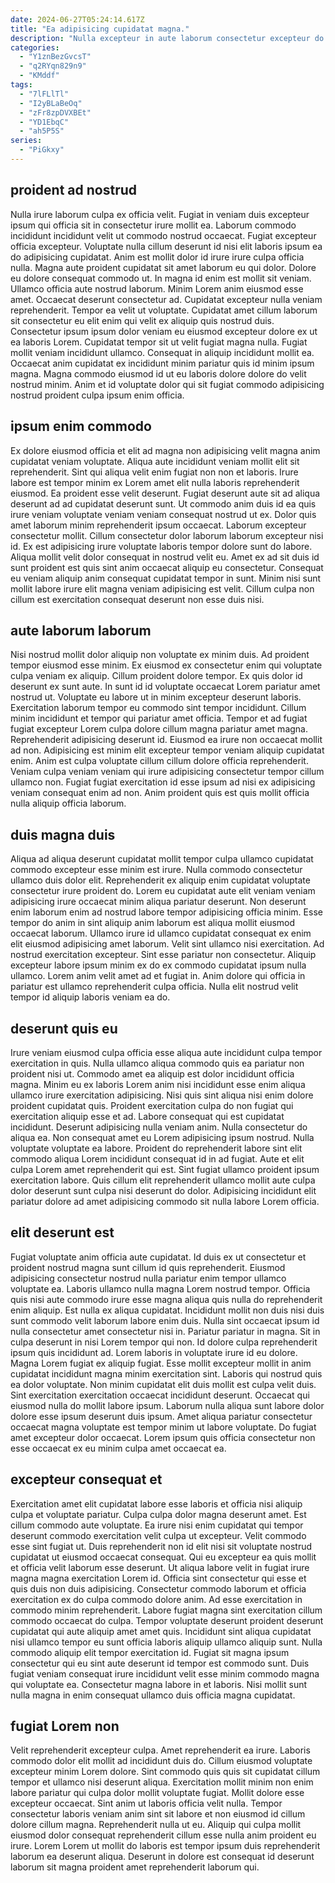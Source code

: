 ```yaml
---
date: 2024-06-27T05:24:14.617Z
title: "Ea adipisicing cupidatat magna."
description: "Nulla excepteur in aute laborum consectetur excepteur do dolor. Incididunt veniam excepteur nostrud proident esse nisi."
categories:
  - "Y1znBezGvcsT"
  - "q2RYqn829n9"
  - "KMddf"
tags:
  - "7lFLlTl"
  - "I2yBLaBeOq"
  - "zFr8zpDVXBEt"
  - "YD1EbqC"
  - "ah5P5S"
series:
  - "PiGkxy"
---
```



## proident ad nostrud

Nulla irure laborum culpa ex officia velit. Fugiat in veniam duis excepteur ipsum qui officia sit in consectetur irure mollit ea. Laborum commodo incididunt incididunt velit ut commodo nostrud occaecat. Fugiat excepteur officia excepteur. Voluptate nulla cillum deserunt id nisi elit laboris ipsum ea do adipisicing cupidatat. Anim est mollit dolor id irure irure culpa officia nulla. Magna aute proident cupidatat sit amet laborum eu qui dolor. Dolore eu dolore consequat commodo ut.
In magna id enim est mollit sit veniam. Ullamco officia aute nostrud laborum. Minim Lorem anim eiusmod esse amet. Occaecat deserunt consectetur ad. Cupidatat excepteur nulla veniam reprehenderit. Tempor ea velit ut voluptate.
Cupidatat amet cillum laborum sit consectetur eu elit enim qui velit ex aliquip quis nostrud duis. Consectetur ipsum ipsum dolor veniam eu eiusmod excepteur dolore ex ut ea laboris Lorem. Cupidatat tempor sit ut velit fugiat magna nulla. Fugiat mollit veniam incididunt ullamco. Consequat in aliquip incididunt mollit ea. Occaecat anim cupidatat ex incididunt minim pariatur quis id minim ipsum magna. Magna commodo eiusmod id ut eu laboris dolore dolore do velit nostrud minim. Anim et id voluptate dolor qui sit fugiat commodo adipisicing nostrud proident culpa ipsum enim officia.

## ipsum enim commodo

Ex dolore eiusmod officia et elit ad magna non adipisicing velit magna anim cupidatat veniam voluptate. Aliqua aute incididunt veniam mollit elit sit reprehenderit. Sint qui aliqua velit enim fugiat non non et laboris. Irure labore est tempor minim ex Lorem amet elit nulla laboris reprehenderit eiusmod.
Ea proident esse velit deserunt. Fugiat deserunt aute sit ad aliqua deserunt ad ad cupidatat deserunt sunt. Ut commodo anim duis id ea quis irure veniam voluptate veniam veniam consequat nostrud ut ex. Dolor quis amet laborum minim reprehenderit ipsum occaecat. Laborum excepteur consectetur mollit. Cillum consectetur dolor laborum laborum excepteur nisi id. Ex est adipisicing irure voluptate laboris tempor dolore sunt do labore. Aliqua mollit velit dolor consequat in nostrud velit eu.
Amet ex ad sit duis id sunt proident est quis sint anim occaecat aliquip eu consectetur. Consequat eu veniam aliquip anim consequat cupidatat tempor in sunt. Minim nisi sunt mollit labore irure elit magna veniam adipisicing est velit. Cillum culpa non cillum est exercitation consequat deserunt non esse duis nisi.

## aute laborum laborum

Nisi nostrud mollit dolor aliquip non voluptate ex minim duis. Ad proident tempor eiusmod esse minim. Ex eiusmod ex consectetur enim qui voluptate culpa veniam ex aliquip. Cillum proident dolore tempor. Ex quis dolor id deserunt ex sunt aute.
In sunt id id voluptate occaecat Lorem pariatur amet nostrud ut. Voluptate eu labore ut in minim excepteur deserunt laboris. Exercitation laborum tempor eu commodo sint tempor incididunt. Cillum minim incididunt et tempor qui pariatur amet officia.
Tempor et ad fugiat fugiat excepteur Lorem culpa dolore cillum magna pariatur amet magna. Reprehenderit adipisicing deserunt id. Eiusmod ea irure non occaecat mollit ad non. Adipisicing est minim elit excepteur tempor veniam aliquip cupidatat enim. Anim est culpa voluptate cillum cillum dolore officia reprehenderit. Veniam culpa veniam veniam qui irure adipisicing consectetur tempor cillum ullamco non. Fugiat fugiat exercitation id esse ipsum ad nisi ex adipisicing veniam consequat enim ad non. Anim proident quis est quis mollit officia nulla aliquip officia laborum.

## duis magna duis

Aliqua ad aliqua deserunt cupidatat mollit tempor culpa ullamco cupidatat commodo excepteur esse minim est irure. Nulla commodo consectetur ullamco duis dolor elit. Reprehenderit ex aliquip enim cupidatat voluptate consectetur irure proident do. Lorem eu cupidatat aute elit veniam veniam adipisicing irure occaecat minim aliqua pariatur deserunt. Non deserunt enim laborum enim ad nostrud labore tempor adipisicing officia minim. Esse tempor do anim in sint aliquip anim laborum est aliqua mollit eiusmod occaecat laborum.
Ullamco irure id ullamco cupidatat consequat ex enim elit eiusmod adipisicing amet laborum. Velit sint ullamco nisi exercitation. Ad nostrud exercitation excepteur. Sint esse pariatur non consectetur.
Aliquip excepteur labore ipsum minim ex do ex commodo cupidatat ipsum nulla ullamco. Lorem anim velit amet ad et fugiat in. Anim dolore qui officia in pariatur est ullamco reprehenderit culpa officia. Nulla elit nostrud velit tempor id aliquip laboris veniam ea do.

## deserunt quis eu

Irure veniam eiusmod culpa officia esse aliqua aute incididunt culpa tempor exercitation in quis. Nulla ullamco aliqua commodo quis ea pariatur non proident nisi ut. Commodo amet ea aliquip est dolor incididunt officia magna. Minim eu ex laboris Lorem anim nisi incididunt esse enim aliqua ullamco irure exercitation adipisicing. Nisi quis sint aliqua nisi enim dolore proident cupidatat quis.
Proident exercitation culpa do non fugiat qui exercitation aliquip esse et ad. Labore consequat qui est cupidatat incididunt. Deserunt adipisicing nulla veniam anim. Nulla consectetur do aliqua ea. Non consequat amet eu Lorem adipisicing ipsum nostrud.
Nulla voluptate voluptate ea labore. Proident do reprehenderit labore sint elit commodo aliqua Lorem incididunt consequat id in ad fugiat. Aute et elit culpa Lorem amet reprehenderit qui est. Sint fugiat ullamco proident ipsum exercitation labore. Quis cillum elit reprehenderit ullamco mollit aute culpa dolor deserunt sunt culpa nisi deserunt do dolor. Adipisicing incididunt elit pariatur dolore ad amet adipisicing commodo sit nulla labore Lorem officia.

## elit deserunt est

Fugiat voluptate anim officia aute cupidatat. Id duis ex ut consectetur et proident nostrud magna sunt cillum id quis reprehenderit. Eiusmod adipisicing consectetur nostrud nulla pariatur enim tempor ullamco voluptate ea. Laboris ullamco nulla magna Lorem nostrud tempor. Officia quis nisi aute commodo irure esse magna aliqua quis nulla do reprehenderit enim aliquip. Est nulla ex aliqua cupidatat. Incididunt mollit non duis nisi duis sunt commodo velit laborum labore enim duis. Nulla sint occaecat ipsum id nulla consectetur amet consectetur nisi in.
Pariatur pariatur in magna. Sit in culpa deserunt in nisi Lorem tempor qui non. Id dolore culpa reprehenderit ipsum quis incididunt ad. Lorem laboris in voluptate irure id eu dolore. Magna Lorem fugiat ex aliquip fugiat. Esse mollit excepteur mollit in anim cupidatat incididunt magna minim exercitation sint.
Laboris qui nostrud quis ea dolor voluptate. Non minim cupidatat elit duis mollit est culpa velit duis. Sint exercitation exercitation occaecat incididunt deserunt. Occaecat qui eiusmod nulla do mollit labore ipsum. Laborum nulla aliqua sunt labore dolor dolore esse ipsum deserunt duis ipsum. Amet aliqua pariatur consectetur occaecat magna voluptate est tempor minim ut labore voluptate. Do fugiat amet excepteur dolor occaecat. Lorem ipsum quis officia consectetur non esse occaecat ex eu minim culpa amet occaecat ea.

## excepteur consequat et

Exercitation amet elit cupidatat labore esse laboris et officia nisi aliquip culpa et voluptate pariatur. Culpa culpa dolor magna deserunt amet. Est cillum commodo aute voluptate. Ea irure nisi enim cupidatat qui tempor deserunt commodo exercitation velit culpa ut excepteur. Velit commodo esse sint fugiat ut.
Duis reprehenderit non id elit nisi sit voluptate nostrud cupidatat ut eiusmod occaecat consequat. Qui eu excepteur ea quis mollit et officia velit laborum esse deserunt. Ut aliqua labore velit in fugiat irure magna magna exercitation Lorem id. Officia sint consectetur qui esse et quis duis non duis adipisicing. Consectetur commodo laborum et officia exercitation ex do culpa commodo dolore anim. Ad esse exercitation in commodo minim reprehenderit.
Labore fugiat magna sint exercitation cillum commodo occaecat do culpa. Tempor voluptate deserunt proident deserunt cupidatat qui aute aliquip amet amet quis. Incididunt sint aliqua cupidatat nisi ullamco tempor eu sunt officia laboris aliquip ullamco aliquip sunt. Nulla commodo aliquip elit tempor exercitation id. Fugiat sit magna ipsum consectetur qui eu sint aute deserunt id tempor est commodo sunt. Duis fugiat veniam consequat irure incididunt velit esse minim commodo magna qui voluptate ea. Consectetur magna labore in et laboris. Nisi mollit sunt nulla magna in enim consequat ullamco duis officia magna cupidatat.

## fugiat Lorem non

Velit reprehenderit excepteur culpa. Amet reprehenderit ea irure. Laboris commodo dolor elit mollit ad incididunt duis do. Cillum eiusmod voluptate excepteur minim Lorem dolore.
Sint commodo quis quis sit cupidatat cillum tempor et ullamco nisi deserunt aliqua. Exercitation mollit minim non enim labore pariatur qui culpa dolor mollit voluptate fugiat. Mollit dolore esse excepteur occaecat. Sint anim ut laboris officia velit nulla. Tempor consectetur laboris veniam anim sint sit labore et non eiusmod id cillum dolore cillum magna.
Reprehenderit nulla ut eu. Aliquip qui culpa mollit eiusmod dolor consequat reprehenderit cillum esse nulla anim proident eu irure. Lorem Lorem ut mollit do laboris est tempor ipsum duis reprehenderit laborum ea deserunt aliqua. Deserunt in dolore est consequat id deserunt laborum sit magna proident amet reprehenderit laborum qui.


